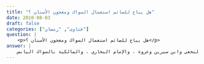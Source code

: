 ```yaml
---
title: "هل يباح للصائم استعمال السواك ومعجون الأسنان ؟"
date: 2010-08-03
draft: false
categories: ["فتاوى", "رمضان"]
question: |
    <p>هل يباح للصائم استعمال السواك ومعجون الأسنان ؟</p>
answer: |
    يباح للصائم استعمال السواك من غير كراهة ، سواء كان رَطباً أو يابساً ، وسواء كان أول النهار أو آخره ، إلا أنه ينبغي أن لا يدخل شيء منه إلى جوفه ، والقول بالجواز مطلقاً هو مذهب الحنفية ، وهو قول المزني من الشافعية اختاره النووي ، والإمام أحمد في رواية ، والثوري ، والأوزاعي ، والنخعي وابن سيرين وعروة ، والإمام البخاري ، والمالكية بالسواك اليابس .  <BR>قال الإمام البخاري في صحيحه ص (366) رقم الباب (27)  : ( باب السواك الرطب واليابس للصائم ) ، قال الحافظ في فتح الباري (4/187) : ( أشار بهذه الترجمة إلى الرد على من كره للصائم الاستياك بالسواك الرطب ، كالمالكية والشعبي) .  <BR> ومثله استخدام معجون الأسنان إلا أنه يتجنب دخوله إلى الجوف ولا يضره طعمه بعد ذلك . <BR>ورجحت هذا المذهب للأدلة الآتية :  <BR>الدليل الأول  : عَنْ أَبِي هُرَيْرَةَ   رضي الله عنه   أَنَّ رَسُولَ اللهِ صلى الله عليه وسلم قَالَ : ((لَوْلاَ أَنْ أَشُقَّ عَلَى أُمَّتِي   أَوْ عَلَى النَّاسِ   لأَمَرْتُهُمْ بِالسِّوَاكِ مَعَ كُلِّ صَلاَةٍ ))(رواه البخاري  رقم الحديث (847) ، ومسلم رقم الحديث (252)  ) . <BR>وجه الاستدلال : أن الحديث عام يشمل كلّ صلاة سواء كانت في رمضان أو في غيره ، قال الحافظ ابن حجر في فتح الباري (4/188)  : (   لأمرتهم بالسواك عند كلّ وضوء ، فإنه يقتضي إباحته في كلّ وقت وعلى كلّ حال   ) . <BR>الدليل الثاني : عَنِ ابْنِ عَبَّاسٍ -رَضِيَ الله عَنْهُمَا- : (( أَنَّ النَّبِيَّ صلى الله عليه وسلم تَسَوَّكَ وَهُوَ صَائِمٌ))(رواه ابن منيع في مسنده بإسناد حسن . ينظر : المطالب العالية رقم (1089) ، وأحكام الطهارة سنن الفطرة ص (676)) .  <BR>الدليل الثالث : عَنْ نَافِعٍ عَنِ ابْنِ عُمَرَ –رضي الله عنهما- : (( أَنَّهُ لَمْ يَكُنْ يَرَى بَأْسًا بِالسِّوَاكِ لِلصَّائِمِ))( رواه ابن أبي شيبة في المصنف برقم (9149) بإسناد صحيح ) . <BR>الدليل الرابع : الأصل الجواز ولا يصار إلى المنع إلا بدليل . <BR> والله أعلم <BR> ينظر : حاشية الطحطاوي ص (681)  والمجموع (1/330) والمغني (1/139)و (4/359) وصحيح البخاري ص (366) رقم الباب (27) وحاشية الدسوقي (1/832) ، وشرح الزرقاني (2/377) فتاوى إسلامية (2/126) ، وفتاوى ابن عثيمين (1/512).
---
```


